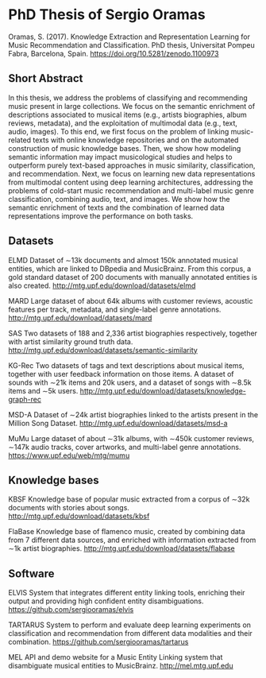 # PhD Thesis of Sergio Oramas

Oramas, S. (2017). Knowledge Extraction and Representation Learning for Music Recommendation and Classification. PhD thesis, Universitat Pompeu Fabra, Barcelona, Spain. https://doi.org/10.5281/zenodo.1100973

## Short Abstract

In this thesis, we address the problems of classifying and recommending music present in large collections. We focus on the semantic enrichment of descriptions associated to musical items (e.g., artists biographies, album reviews, metadata), and the exploitation of multimodal data (e.g., text, audio, images). To this end, we first focus on the problem of linking music-related texts with online knowledge repositories and on the automated construction of music knowledge bases. Then, we show how modeling semantic information may impact musicological studies and helps to outperform purely text-based approaches in music similarity, classification, and recommendation. Next, we focus on learning new data representations from multimodal content using deep learning architectures, addressing the problems of cold-start music recommendation and multi-label music genre classification, combining audio, text, and images. We show how the semantic enrichment of texts and the combination of learned data representations improve the performance on both tasks.

## Datasets

ELMD Dataset of ∼13k documents and almost 150k annotated musical entities, which are linked to DBpedia and MusicBrainz. From this corpus, a gold standard dataset of 200 documents with manually annotated entities is also created. http://mtg.upf.edu/download/datasets/elmd

MARD Large dataset of about 64k albums with customer reviews, acoustic features per track, metadata, and single-label genre annotations. http://mtg.upf.edu/download/datasets/mard

SAS Two datasets of 188 and 2,336 artist biographies respectively, together with artist similarity ground truth data. http://mtg.upf.edu/download/datasets/semantic-similarity

KG-Rec Two datasets of tags and text descriptions about musical items, together with user feedback information on those items. A dataset of sounds with ∼21k items and 20k users, and a dataset of songs with ∼8.5k items and ∼5k users. http://mtg.upf.edu/download/datasets/knowledge-graph-rec

MSD-A Dataset of ∼24k artist biographies linked to the artists present in the Million Song Dataset. http://mtg.upf.edu/download/datasets/msd-a

MuMu Large dataset of about ∼31k albums, with ∼450k customer reviews, ∼147k audio tracks, cover artworks, and multi-label genre annotations. https://www.upf.edu/web/mtg/mumu

## Knowledge bases

KBSF Knowledge base of popular music extracted from a corpus of ∼32k documents with stories about songs. http://mtg.upf.edu/download/datasets/kbsf

FlaBase Knowledge base of flamenco music, created by combining data from 7 different data sources, and enriched with information extracted from ∼1k artist biographies. http://mtg.upf.edu/download/datasets/flabase

## Software

ELVIS System that integrates different entity linking tools, enriching their output and providing high confident entity disambiguations. https://github.com/sergiooramas/elvis

TARTARUS System to perform and evaluate deep learning experiments on classification and recommendation from different data modalities and their combination. https://github.com/sergiooramas/tartarus

MEL API and demo website for a Music Entity Linking system that disambiguate musical entities to MusicBrainz. http://mel.mtg.upf.edu

